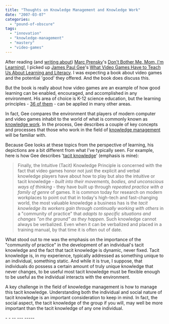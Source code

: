 ```yaml
---
title: "Thoughts on Knowledge Management and Knowledge Work"
date: "2007-03-07"
categories: 
  - "pound-of-obscure"
tags: 
  - "innovation"
  - "knowledge-management"
  - "mastery"
  - "video-games"
---
```


After reading (and [writing about](http://nsl.gbrettmiller.com/video-games-future-of-education-or-harmful-addiction/ "NSL - Video Games: Future of education or harmful addiction?")) [Marc Prensky](http://www.marcprensky.com/experience/Prensky-Bio.pdf "Bio - Marc Prensky")'s [Don't Bother Me, Mom, I'm Learning!](http://astore.amazon.com/gbrettmiller-20/detail/1557788588/105-0704870-6814832 "aStore - Don't Bother Me Mom, I'm Learning!"), I picked up [James Paul Gee](http://website.education.wisc.edu/gls/people_gee.htm "Bio - James Gee (UW-Madison)")'s [What Video Games Have to Teach Us About Learning and Literacy](http://astore.amazon.com/gbrettmiller-20/detail/1403965382/002-9091504-7932015 "aStore - What Video Games Have to Teach Us About Learning and Literacy"). I was expecting a book about video games and the potential 'good' they offered. And the book does discuss this.

But the book is really about how video games are an example of how good learning can be enabled, encouraged, and accomplished in any environment. His area of choice is K-12 science education, but the learning principles - [36 of them](http://edtechlife.com/?p=32 "Educational Technology and Life - A Reflection on Gee’s 36 Principles of “Video Game Like” Learning") - can be applied in many other areas.

In fact, Gee compares the environment that players of modern computer and video games inhabit to the world of what is commonly known as [knowledge work](http://www.kwork.org/ "AOK: A virtual home for knowledge workers and managers"). In the process, Gee describes a couple of key concepts and processes that those who work in the field of [knowledge management](http://en.wikipedia.org/wiki/Knowledge_management "wikipedia:  Knowledge Management") will be familiar with.

Because Gee looks at these topics from the perspective of learning, his depictions are a bit different from what I've typically seen. For example, here is how Gee describes '[tacit knowledge](http://www.google.com/search?q=tacit+knowledge "tacit knowledge - Google search results")' (emphasis is mine):

> Finally, the Intuitive (Tacit) Knowledge Principle is concerned with the fact that video games honor not just the explicit and verbal knowledge players have about how to play but also the intuitive or tacit knowledge - _built into their movements, bodies, and unconscious ways of thinking_ - they have built up through _repeated practice with a family of genre_ of games. It is common today for research on modern workplaces to point out that in today's high-tech and fast-changing world, the most valuable knowledge a business has is the _tacit knowledge its workers gain through continually working with others_ in a "community of practice" that _adapts to specific situations and changes "on the ground" as they happen_. Such knowledge cannot always be verbalized. Even when it can be verbalized and placed in a training manual, by that time it is often out of date.

What stood out to me was the emphasis on the importance of the "community of practice" in the development of an individual's tacit knowledge and the fact that tacit knowledge is dynamic, never fixed. Tacit knowledge is, in my experience, typically addressed as something unique to an individual, something static. And while it is true, I suppose, that individuals do possess a certain amount of truly unique knowledge that never changes, to be useful most tacit knowledge must be flexible enough to be useful as the individual interacts with the environment.

A key challenge in the field of knowledge management is how to manage this tacit knowledge. Understanding both the individual and social nature of tacit knowledge is an important consideration to keep in mind. In fact, the social aspect, the tacit knowledge of the group if you will, may well be more important than the tacit knowledge of any one individual.

\- - -- --- -----
